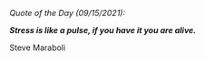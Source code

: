 *Quote of the Day (09/15/2021):*

_**Stress is like a pulse, if you have it you are alive.**_

Steve Maraboli